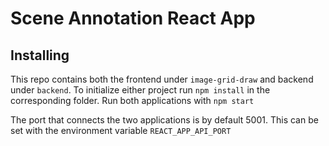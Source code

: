 # Scene Annotation React App

## Installing 

This repo contains both the frontend under `image-grid-draw` and backend under `backend`. To initialize either project run `npm install` in the corresponding folder. Run both applications with `npm start`

The port that connects the two applications is by default 5001. This can be set with the environment variable `REACT_APP_API_PORT`  

